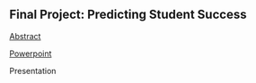 ## Final Project: Predicting Student Success

[Abstract](mond5.md)

[Powerpoint](https://docs.google.com/presentation/d/1I_ku00cHsNjFF0ibhr-QxX7T0ZG5R7qdKeWd9I0TktA/edit#slide=id.p)

Presentation  
